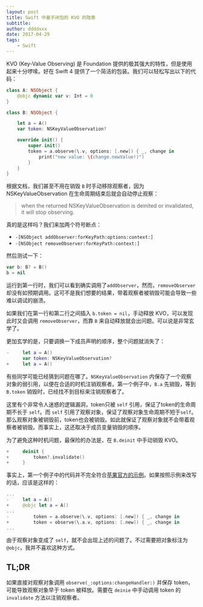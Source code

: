 ```yaml
---
layout: post
title: Swift 中基于闭包的 KVO 的隐患
subtitle:
author: ddddxxx
date: 2017-04-29
tags:
    - Swift
---
```


KVO (Key-Value Observing) 是 Foundation 提供的极其强大的特性，但是使用起来十分啰嗦。好在 Swift 4 提供了一个简洁的包装。我们可以轻松写出以下的代码：

```swift
class A: NSObject {
    @objc dynamic var v: Int = 0
}

class B: NSObject {

    let a = A()
    var token: NSKeyValueObservation?

    override init() {
        super.init()
        token = a.observe(\.v, options: [.new]) { _, change in
            print("new value: \(change.newValue!)")
        }
    }
}
```

根据文档，我们甚至不用在销毁 `B` 时手动移除观察者，因为 NSKeyValueObservation 在生命周期结束后就会自动停止观察：

> when the returned NSKeyValueObservation is deinited or invalidated, it will stop observing.

真的是这样吗？我们来加两个符号断点：

- `-[NSObject addObserver:forKeyPath:options:context:]`
- `-[NSObject removeObserver:forKeyPath:context:]`

然后测试一下：

```swift
var b: B? = B()
b = nil
```

运行到第一行时，我们可以看到确实调用了`addObserver`，然而，`removeObserver` 却没有如预期调用。这可不是我们想要的结果，带着观察者被销毁可能会导致一些难以调试的崩溃。

如果我们在第一行和第二行之间插入 `b.token = nil`，手动释放 KVO，可以发现此时又会调用 `removeObserver`，而靠 `B` 来自动释放就会出问题。可以说是非常玄学了。

更加玄学的是，只要调换一下成员声明的顺序，整个问题就消失了：

```swift
-     let a = A()
      var token: NSKeyValueObservation?
+     let a = A()
```

有些同学可能已经猜到问题在哪了。`NSKeyValueObservation` 内保存了一个观察对象的弱引用，以便在合适的时机注销观察者。第一个例子中，`B.a` 先销毁，等到 `B.token` 销毁时，已经找不到目标来注销观察者了。

这里有个非常令人迷惑的逻辑漏洞，token只被 `self` 引用，保证了token的生命周期不长于 `self`。而 `self` 引用了观察对象，保证了观察对象生命周期不短于`self`。那么观察对象被销毁前，token也会被销毁。如此就保证了观察对象就不会带着观察者被销毁。而事实上，这还取决于成员变量销毁的顺序。

为了避免这种时机问题，最保险的办法是，在 `B.deinit` 中手动销毁 KVO。

```swift
+     deinit {
+         token?.invalidate()
+     }
```

事实上，第一个例子中的代码并不完全符合[苹果官方的示例](https://developer.apple.com/library/content/documentation/Swift/Conceptual/BuildingCocoaApps/AdoptingCocoaDesignPatterns.html)。如果按照示例来改写的话，应该是这样的：

```swift
...
-     let a = A()
+     @objc let a = A()
...
-         token = a.observe(\.v, options: [.new]) { _, change in
+         token = observe(\.a.v, options: [.new]) { _, change in
...
```

由于观察对象变成了 `self`，就不会出现上述的问题了。不过需要把对象标注为 `@objc`，我并不喜欢这种方式。

## TL;DR

如果直接对观察对象调用 `observe(_:options:changeHandler:)` 并保存 token，可能导致观察对象早于 token 被释放。需要在 `deinie` 中手动调用 token 的 `invalidate` 方法以注销观察者。

















